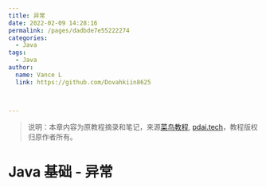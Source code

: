 ```yaml
---
title: 异常
date: 2022-02-09 14:28:16
permalink: /pages/dadbde7e55222274
categories:
  - Java
tags:
  - Java
author:
  name: Vance L
  link: https://github.com/Dovahkiin8625



---
```


> 说明：本章内容为原教程摘录和笔记，来源[菜鸟教程](https://www.runoob.com), [pdai.tech](https://www.pdai.tech/)，教程版权归原作者所有。

# Java 基础 - 异常


